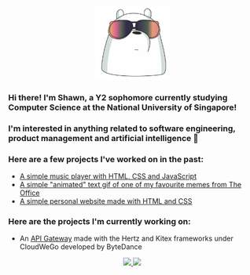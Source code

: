 <div align="center">
  <img src="images/icebearsticker.png" width="150"/>
</div>

### Hi there! I'm Shawn, a Y2 sophomore currently studying Computer Science at the National University of Singapore! 

### I'm interested in anything related to software engineering, product management and artificial intelligence 🤖

### Here are a few projects I've worked on in the past:
- [A simple music player with HTML, CSS and JavaScript](https://shawnnygoh.github.io/Music-Player/)
- [A simple "animated" text gif of one of my favourite memes from The Office](https://shawnnygoh.github.io/Come-To-Life/)
- [A simple personal website made with HTML and CSS](https://shawnnygoh.github.io/)

### Here are the projects I'm currently working on:
- An [API Gateway](https://github.com/shawnnygoh/cloudwego-api-gateway) made with the Hertz and Kitex frameworks under CloudWeGo developed by ByteDance

<div align ="center">
    <a href="https://github.com/anuraghazra/github-readme-stats">
        <img src="https://github-readme-stats.vercel.app/api/top-langs/?username=shawnnygoh&hide=html,css&layout=compact&theme=dracula" height="125">
    </a>
    <a href="https://github.com/anuraghazra/github-readme-stats">
      <img src="https://github-readme-stats.vercel.app/api?username=shawnnygoh&show_icons=true&theme=solarized-light" height="125">
    </a>
</div>